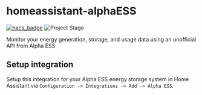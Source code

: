 # homeassistant-alphaESS
[![hacs_badge](https://img.shields.io/badge/HACS-Default-orange.svg)](https://github.com/custom-components/hacs)
![Project Stage](https://img.shields.io/badge/project%20stage-development-yellow.svg?style=plastic)

Monitor your energy generation, storage, and usage data using an unofficial API from Alpha ESS

## Setup integration
Setup this integration for your Alpha ESS energy storage system in Home Assistant via `Configuration -> Integrations -> Add -> Alpha ESS`.
